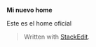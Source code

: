
**Mi nuevo home**

Este es el home oficial




> Written with [StackEdit](https://stackedit.io/).
<!--stackedit_data:
eyJoaXN0b3J5IjpbLTcwOTMxMDk0Miw0MTA5ODMxMDAsLTQ1ND
kyMTU4LDEzMDAzOTk0NTgsLTU5NDYxODAwOF19
-->
